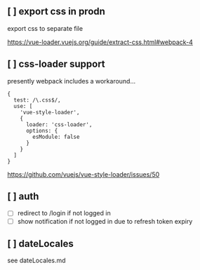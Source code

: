 ## [ ] export css in prodn

export css to separate file

https://vue-loader.vuejs.org/guide/extract-css.html#webpack-4

## [ ] css-loader support

presently webpack includes a workaround...

```
{
  test: /\.css$/,
  use: [
    'vue-style-loader',
    {
      loader: 'css-loader',
      options: {
        esModule: false
      }
    }
  ]
}
```

https://github.com/vuejs/vue-style-loader/issues/50

## [ ] auth

 - [ ] redirect to /login if not logged in
 - [ ] show notification if not logged in due to refresh token expiry

## [ ] dateLocales

see dateLocales.md
